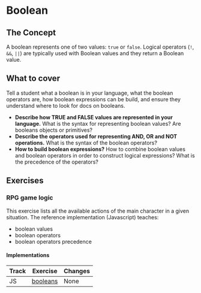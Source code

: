 # Boolean

## The Concept

A boolean represents one of two values: `true` or `false`. Logical operators (`!`, `&&`, `||`) are typically used with Boolean values and they return a Boolean value.

## What to cover

Tell a student what a boolean is in your language, what the boolean operators are, how boolean expressions can be build, and ensure they understand where to look for docs on booleans.

- **Describe how TRUE and FALSE values are represented in your language.** What is the syntax for representing boolean values? Are booleans objects or primitives?
- **Describe the operators used for representing AND, OR and NOT operations.** What is the syntax of the boolean operators?
- **How to build boolean expressions?** How to combine boolean values and boolean operators in order to construct logical expressions? What is the precedence of the operators?

## Exercises

### RPG game logic

This exercise lists all the available actions of the main character in a given situation. The reference implementation (Javascript) teaches:

- boolean values
- boolean operators
- boolean operators precedence

#### Implementations

| Track | Exercise                              | Changes |
| ----- | ------------------------------------- | ------- |
| JS    | [booleans][implementation-javascript] | None    |

[implementation-javascript]: ../../languages/javascript/exercises/concept/booleans/.docs/introduction.md
